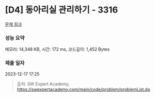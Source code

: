 # [D4] 동아리실 관리하기 - 3316 

[문제 링크](https://swexpertacademy.com/main/code/problem/problemDetail.do?contestProbId=AWBnFuhqxE8DFAWr) 

### 성능 요약

메모리: 14,348 KB, 시간: 172 ms, 코드길이: 1,452 Bytes

### 제출 일자

2023-12-17 17:25



> 출처: SW Expert Academy, https://swexpertacademy.com/main/code/problem/problemList.do